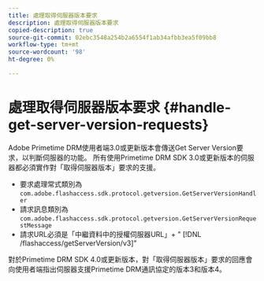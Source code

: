 ```yaml
---
title: 處理取得伺服器版本要求
description: 處理取得伺服器版本要求
copied-description: true
source-git-commit: 02ebc3548a254b2a6554f1ab34afbb3ea5f09bb8
workflow-type: tm+mt
source-wordcount: '98'
ht-degree: 0%

---
```


# 處理取得伺服器版本要求 {#handle-get-server-version-requests}

Adobe Primetime DRM使用者端3.0或更新版本會傳送Get Server Version要求，以判斷伺服器的功能。 所有使用Primetime DRM SDK 3.0或更新版本的伺服器都必須實作對「取得伺服器版本」要求的支援。

* 要求處理常式類別為 `com.adobe.flashaccess.sdk.protocol.getversion.GetServerVersionHandler`
* 請求訊息類別為 `com.adobe.flashaccess.sdk.protocol.getversion.GetServerVersionRequestMessage`
* 請求URL必須是「中繼資料中的授權伺服器URL」+ &quot; [!DNL /flashaccess/getServerVersion/v3]&quot;

對於Primetime DRM SDK 4.0或更新版本，對「取得伺服器版本」要求的回應會向使用者端指出伺服器支援Primetime DRM通訊協定的版本3和版本4。
